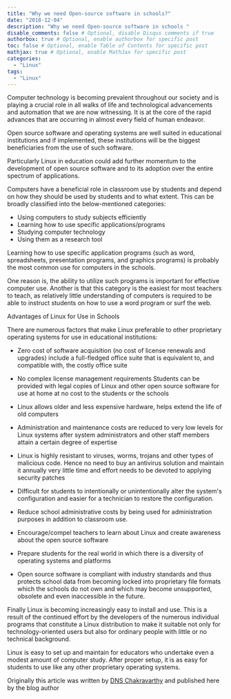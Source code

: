 ```yaml
---
title: "Why we need Open-source software in schools?"
date: "2018-12-04"
description: "Why we need Open-source software in schools "
disable_comments: false # Optional, disable Disqus comments if true
authorbox: true # Optional, enable authorbox for specific post
toc: false # Optional, enable Table of Contents for specific post
mathjax: true # Optional, enable MathJax for specific post
categories:
  - "Linux"
tags:
  - "Linux"
---
```



Computer technology is becoming prevalent throughout our society and is playing a crucial role in all walks of life and technological advancements and automation that we are now witnessing. It is at the core of the rapid advances that are occurring in almost every field of human endeavor.

<!--more-->

Open source software and operating systems are well suited in educational institutions and if implemented, these institutions will be the biggest beneficiaries from the use of such software.

Particularly Linux in education could add further momentum to the development of open source software and to its adoption over the entire spectrum of applications.

Computers have a beneficial role in classroom use by students and depend on how they should be used by students and to what extent. This can be broadly classified into the below-mentioned categories:

+ Using computers to study subjects efficiently
+ Learning how to use specific applications/programs
+ Studying computer technology
+ Using them as a research tool

Learning how to use specific application programs (such as word, spreadsheets, presentation programs, and graphics programs) is probably the most common use for computers in the schools.

One reason is, the ability to utilize such programs is important for effective computer use. Another is that this category is the easiest for most teachers to teach, as relatively little understanding of computers is required to be able to instruct students on how to use a word program or surf the web.

Advantages of Linux for Use in Schools

There are numerous factors that make Linux preferable to other proprietary operating systems for use in educational institutions:

+ Zero cost of software acquisition (no cost of license renewals and upgrades)
include a full-fledged office suite that is equivalent to, and compatible with, the costly office suite

+ No complex license management requirements
Students can be provided with legal copies of Linux and other open source software for use at home at no cost to the students or the schools

+ Linux allows older and less expensive hardware, helps extend the life of old computers

+ Administration and maintenance costs are reduced to very low levels for Linux systems after system administrators and other staff members attain a certain degree of expertise

+ Linux is highly resistant to viruses, worms, trojans and other types of malicious code. Hence no need to buy an antivirus solution and maintain it annually very little time and effort needs to be devoted to applying security patches

+ Difficult for students to intentionally or unintentionally alter the system's configuration and easier for a technician to restore the configuration.

+ Reduce school administrative costs by being used for administration purposes in addition to classroom use.

+ Encourage/compel teachers to learn about Linux and create awareness about the open source software

+ Prepare students for the real world in which there is a diversity of operating systems and platforms

+ Open source software is compliant with industry standards and thus protects school data from becoming locked into proprietary file formats which the schools do not own and which may become unsupported, obsolete and even inaccessible in the future.


Finally Linux is becoming increasingly easy to install and use. This is a result of the continued effort by the developers of the numerous individual programs that constitute a Linux distribution to make it suitable not only for technology-oriented users but also for ordinary people with little or no technical background.

Linux is easy to set up and maintain for educators who undertake even a modest amount of computer study. After proper setup, it is as easy for students to use like any other proprietary operating systems.

Originally this article was written by [DNS Chakravarthy](https://www.linkedin.com/in/dns-chakravarthi-6b2a7321/) and published here by the blog author
